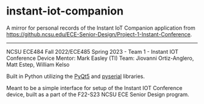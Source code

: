 # instant-iot-companion

A mirror for personal records of the Instant IoT Companion application from https://github.ncsu.edu/ECE-Senior-Design/Project-1-Instant-Conference.

---

NCSU ECE484 Fall 2022/ECE485 Spring 2023 - Team 1 - Instant IOT Conference Device
Mentor: Mark Easley (TI)
Team: Jiovanni Ortiz-Anglero, Matt Estep, William Kelso

Built in Python utilizing the [PyQt5](https://wiki.python.org/moin/PyQt)
and [pyserial]() libraries.

Meant to be a simple interface for setup of the Instant IOT Conference device, built as a part of the F22-S23 NCSU ECE Senior Design program.
